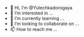 - 👋 Hi, I’m @Yulechkadorogaya
- 👀 I’m interested in ...
- 🌱 I’m currently learning ...
- 💞️ I’m looking to collaborate on ...
- 📫 How to reach me ...

<!---
Yulechkadorogaya/Yulechkadorogaya is a ✨ special ✨ repository because its `README.md` (this file) appears on your GitHub profile.
You can click the Preview link to take a look at your changes.
--->
